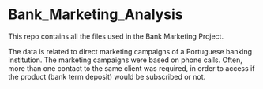 # Bank_Marketing_Analysis
This repo contains all the files used in the Bank Marketing Project.

The data is related to direct marketing campaigns of a Portuguese banking institution.
The marketing campaigns were based on phone calls. Often, more than one contact to
the same client was required, in order to access if the product (bank term deposit) would
be subscribed or not.
